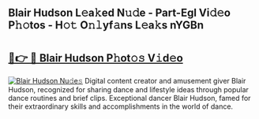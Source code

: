 ## Blair Hudson L𝚎a𝚔ed N𝚞𝚍e - Part-Egl Vi𝚍𝚎o P𝚑𝚘tos - H𝚘𝚝 O𝚗𝚕yf𝚊ns L𝚎a𝚔s nYGBn

# <h2><a href="http://kf317r.oniu.top/?m=Blair+Hudson">🔗👉 🔴 Blair Hudson P𝚑ot𝚘𝚜 V𝚒d𝚎o</a></h2>

[![Blair Hudson Nu𝚍e𝚜](https://i.imgur.com/0qMVB7G.gif)](http://kf317r.oniu.top/?m=Blair+Hudson)
Digital content creator and amusement giver Blair Hudson, recognized for sharing dance and lifestyle ideas through popular dance routines and brief clips. Exceptional dancer Blair Hudson, famed for their extraordinary skills and accomplishments in the world of dance.  
